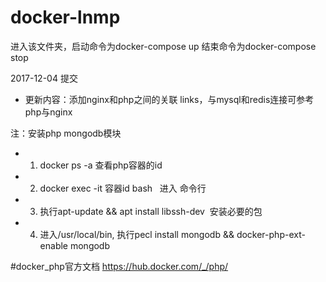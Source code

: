 # docker-lnmp
进入该文件夹，启动命令为docker-compose up
结束命令为docker-compose stop


2017-12-04 提交
- 更新内容：添加nginx和php之间的关联  links，与mysql和redis连接可参考php与nginx

注：安装php mongodb模块
- 1. docker ps -a 查看php容器的id
- 2. docker exec -it 容器id bash   进入 命令行
- 3. 执行apt-update && apt install libssh-dev  安装必要的包
- 4. 进入/usr/local/bin, 执行pecl install mongodb && docker-php-ext-enable mongodb

#docker_php官方文档 https://hub.docker.com/_/php/
